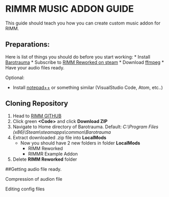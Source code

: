 # RIMMR MUSIC ADDON GUIDE

This guide should teach you how you can create custom music addon for RIMM.

## Preparations:
Here is list of things you should do before you start working:
    * Install [Barotrauma](https://store.steampowered.com/app/602960/Barotrauma/)
    * Subscribe to [RIMM Reworked on steam](https://steamcommunity.com/sharedfiles/filedetails/?id=2728646394)
    * Download [ffmpeg](https://ffmpeg.org/)
    * Have your audio files ready.

Optional:
   * Install [notepad++](https://notepad-plus-plus.org/) or something similar (VisualStudio Code, Atom, etc..)

## Cloning Repository
1. Head to [RIMM GITHUB](https://github.com/Mylapqn/RIMM/tree/main)
2. Click green **\<Code\>** and click **Download ZIP**
3. Navigate to Home directory of Barotrauma. Default: _C:\Program Files (x86)\Steam\steamapps\common\Barotrauma_
4. Extract downloaded .zip file into **LocalMods**
    - Now you should have 2 new folders in folder **LocalMods**
        * RIMM Reworked
        * RIMMR Example Addon
5. Delete **RIMM Reworked** folder

##Getting audio file ready.

Compression of audion file

Editing config files